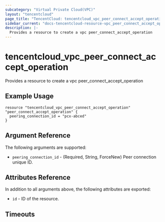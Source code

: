 ```yaml
---
subcategory: "Virtual Private Cloud(VPC)"
layout: "tencentcloud"
page_title: "TencentCloud: tencentcloud_vpc_peer_connect_accept_operation"
sidebar_current: "docs-tencentcloud-resource-vpc_peer_connect_accept_operation"
description: |-
  Provides a resource to create a vpc peer_connect_accept_operation
---
```


# tencentcloud_vpc_peer_connect_accept_operation

Provides a resource to create a vpc peer_connect_accept_operation

## Example Usage

```hcl
resource "tencentcloud_vpc_peer_connect_accept_operation" "peer_connect_accept_operation" {
  peering_connection_id = "pcx-abced"
}
```

## Argument Reference

The following arguments are supported:

* `peering_connection_id` - (Required, String, ForceNew) Peer connection unique ID.

## Attributes Reference

In addition to all arguments above, the following attributes are exported:

* `id` - ID of the resource.



## Timeouts

<no value>



